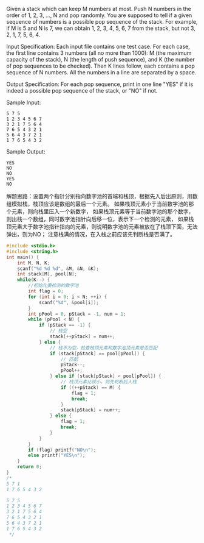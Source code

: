 Given a stack which can keep M numbers at most. Push N numbers in the order of 1, 2, 3, ..., N and pop randomly. 
You are supposed to tell if a given sequence of numbers is a possible pop sequence of the stack. 
For example, if M is 5 and N is 7, we can obtain 1, 2, 3, 4, 5, 6, 7 from the stack, but not 3, 2, 1, 7, 5, 6, 4.

Input Specification:
Each input file contains one test case. For each case, the first line contains 3 numbers (all no more than 1000): 
M (the maximum capacity of the stack), N (the length of push sequence), and K (the number of pop sequences to be checked). 
Then K lines follow, each contains a pop sequence of N numbers. All the numbers in a line are separated by a space.

Output Specification:
For each pop sequence, print in one line "YES" if it is indeed a possible pop sequence of the stack, or "NO" if not.

Sample Input:
```
5 7 5
1 2 3 4 5 6 7
3 2 1 7 5 6 4
7 6 5 4 3 2 1
5 6 4 3 7 2 1
1 7 6 5 4 3 2
```
Sample Output:
```
YES
NO
NO
YES
NO
```
解题思路：设置两个指针分别指向数字池的首端和栈顶，根据先入后出原则，用数组模拟栈，栈顶应该是数组的最后一个元素。
如果栈顶元素小于当前数字池的那个元素，则向栈里压入一个新数字，
如果栈顶元素等于当前数字池的那个数字，则出栈一个数组，同时数字池指针向后移一位，表示下一个检测的元素，
如果栈顶元素大于数字池指针指向的元素，则说明数字池的元素被放在了栈顶下面，无法弹出，则为NO；
注意栈满的情况，在入栈之前应该先判断栈是否满了。
```c++
#include <stdio.h>
#include <string.h>
int main() {
    int M, N, K;
    scanf("%d %d %d", &M, &N, &K);
    int stack[M], pool[N];
    while(K--) {
        //初始化要检测的数字池
        int flag = 0;
        for (int i = 0; i < N; ++i) {
            scanf("%d", &pool[i]);
        }
        int pPool = 0, pStack = -1, num = 1;
        while (pPool < N) {
            if (pStack == -1) {
                // 栈空
                stack[++pStack] = num++;
            } else {
                // 栈不为空，检查栈顶元素和数字池顶元素是否匹配
                if (stack[pStack] == pool[pPool]) {
                    // 匹配
                    pStack--;
                    pPool++;
                } else if (stack[pStack] < pool[pPool]) {
                    // 栈顶元素比较小，则先判断后入栈
                    if ((++pStack) == M) {
                        flag = 1;
                        break;
                    }
                    stack[pStack] = num++;
                } else {
                    flag = 1;
                    break;
                }
            }
        }
        if (flag) printf("NO\n");
        else printf("YES\n");
    }
    return 0;
}
/*
5 7 1
1 7 6 5 4 3 2

5 7 5
1 2 3 4 5 6 7
3 2 1 7 5 6 4
7 6 5 4 3 2 1
5 6 4 3 7 2 1
1 7 6 5 4 3 2
 */

```
